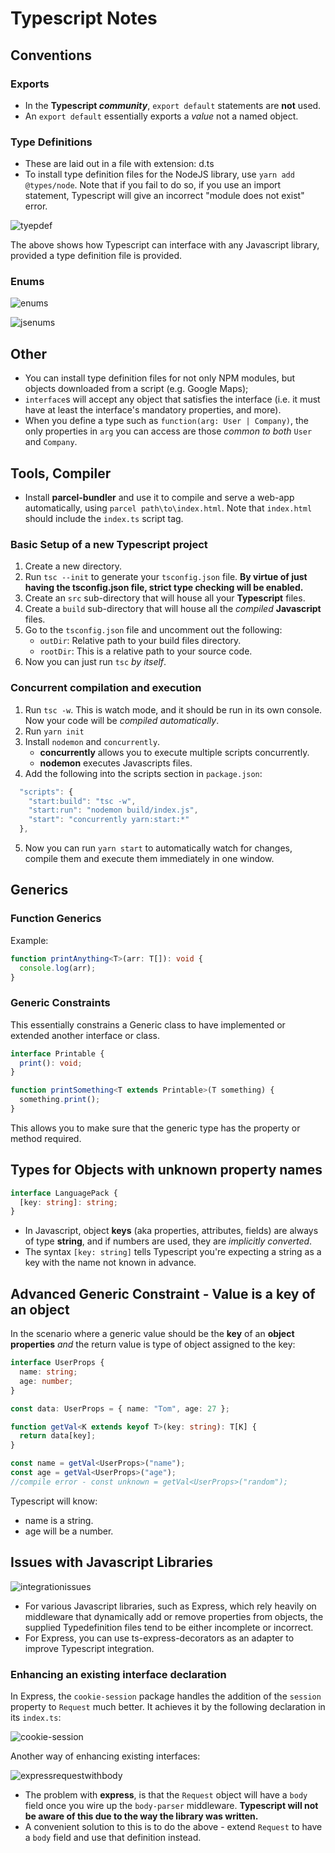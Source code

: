 # Typescript Notes

## Conventions

### Exports

- In the **Typescript _community_**, `export default` statements are **not** used.
- An `export default` essentially exports a _value_ not a named object.

### Type Definitions

- These are laid out in a file with extension: d.ts
- To install type definition files for the NodeJS library, use `yarn add @types/node`. Note that if you fail to do so, if you use an import statement, Typescript will give an incorrect "module does not exist" error.

![tyepdef](./img/typedef.PNG)

The above shows how Typescript can interface with any Javascript library, provided a type definition file is provided.

### Enums

![enums](./img/enums.PNG)

![jsenums](./img/jsenum.PNG)

## Other

- You can install type definition files for not only NPM modules, but objects downloaded from a script (e.g. Google Maps);
- `interface`s will accept any object that satisfies the interface (i.e. it must have at least the interface's mandatory properties, and more).
- When you define a type such as `function(arg: User | Company)`, the only properties in `arg` you can access are those _common to both_ `User` and `Company`.

## Tools, Compiler

- Install **parcel-bundler** and use it to compile and serve a web-app automatically, using `parcel path\to\index.html`. Note that `index.html` should include the `index.ts` script tag.

### Basic Setup of a new Typescript project

1. Create a new directory.
2. Run `tsc --init` to generate your `tsconfig.json` file. **By virtue of just having the tsconfig.json file, strict type checking will be enabled.**
3. Create an `src` sub-directory that will house all your **Typescript** files.
4. Create a `build` sub-directory that will house all the _compiled_ **Javascript** files.
5. Go to the `tsconfig.json` file and uncomment out the following:
   - `outDir`: Relative path to your build files directory.
   - `rootDir`: This is a relative path to your source code.
6. Now you can just run `tsc` _by itself_.

### Concurrent compilation and execution

1. Run `tsc -w`. This is watch mode, and it should be run in its own console. Now your code will be _compiled automatically_.
2. Run `yarn init`
3. Install `nodemon` and `concurrently`.
   - **concurrently** allows you to execute multiple scripts concurrently.
   - **nodemon** executes Javascripts files.
4. Add the following into the scripts section in `package.json`:

```javascript
  "scripts": {
    "start:build": "tsc -w",
    "start:run": "nodemon build/index.js",
    "start": "concurrently yarn:start:*"
  },
```

5. Now you can run `yarn start` to automatically watch for changes, compile them and execute them immediately in one window.

## Generics

### Function Generics

Example:

```typescript
function printAnything<T>(arr: T[]): void {
  console.log(arr);
}
```

### Generic Constraints

This essentially constrains a Generic class to have implemented or extended another interface or class.

```typescript
interface Printable {
  print(): void;
}

function printSomething<T extends Printable>(T something) {
  something.print();
}
```

This allows you to make sure that the generic type has the property or method required.

## Types for Objects with unknown property names

```typescript
interface LanguagePack {
  [key: string]: string;
}
```

- In Javascript, object **keys** (aka properties, attributes, fields) are always of type **string**, and if numbers are used, they are _implicitly converted_.
- The syntax `[key: string]` tells Typescript you're expecting a string as a key with the name not known in advance.

## Advanced Generic Constraint - Value is a key of an object

In the scenario where a generic value should be the **key** of an **object properties** _and_ the return value is type of object assigned to the key:

```typescript
interface UserProps {
  name: string;
  age: number;
}

const data: UserProps = { name: "Tom", age: 27 };

function getVal<K extends keyof T>(key: string): T[K] {
  return data[key];
}

const name = getVal<UserProps>("name");
const age = getVal<UserProps>("age");
//compile error - const unknown = getVal<UserProps>("random");
```

Typescript will know:

- name is a string.
- age will be a number.

## Issues with Javascript Libraries

![integrationissues](./img/integrationissues.png)

- For various Javascript libraries, such as Express, which rely heavily on middleware that dynamically add or remove properties from objects, the supplied Typedefinition files tend to be either incomplete or incorrect.
- For Express, you can use ts-express-decorators as an adapter to improve Typescript integration.

### Enhancing an existing interface declaration

In Express, the `cookie-session` package handles the addition of the `session` property to `Request` much better.
It achieves it by the following declaration in its `index.ts`:

![cookie-session](./img/cookie-session.png)

Another way of enhancing existing interfaces:

![expressrequestwithbody](./img/expressrequestwithbody.png)

- The problem with **express**, is that the `Request` object will have a `body` field once you wire up the `body-parser` middleware. **Typescript will not be aware of this due to the way the library was written.**
- A convenient solution to this is to do the above - extend `Request` to have a `body` field and use that definition instead.
